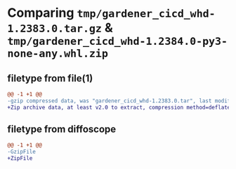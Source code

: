 # Comparing `tmp/gardener_cicd_whd-1.2383.0.tar.gz` & `tmp/gardener_cicd_whd-1.2384.0-py3-none-any.whl.zip`

## filetype from file(1)

```diff
@@ -1 +1 @@
-gzip compressed data, was "gardener_cicd_whd-1.2383.0.tar", last modified: Wed Apr 24 11:09:17 2024, max compression
+Zip archive data, at least v2.0 to extract, compression method=deflate
```

## filetype from diffoscope

```diff
@@ -1 +1 @@
-GzipFile
+ZipFile
```

